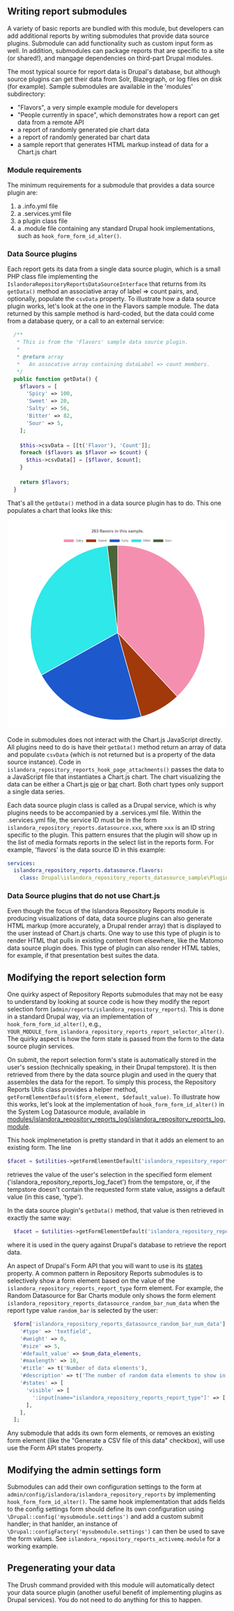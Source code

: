 ## Writing report submodules

A variety of basic reports are bundled with this module, but developers can add additional reports by writing submodules that provide data source plugins. Submodule can add functionality such as custom input form as well. In addition, submodules can package reports that are specific to a site (or shared!), and mangage dependencies on third-part Drupal modules.

The most typical source for report data is Drupal's database, but although source plugins can get their data from Solr, Blazegraph, or log files on disk (for example). Sample submodules are available in the 'modules' subdirectory:

* "Flavors", a very simple example module for developers
* "People currently in space", which demonstrates how a report can get data from a remote API
* a report of randomly generated pie chart data
* a report of randomly generated bar chart data
* a sample report that generates HTML markup instead of data for a Chart.js chart

### Module requirements

The minimum requirements for a submodule that provides a data source plugin are:

1. a .info.yml file
1. a .services.yml file
1. a plugin class file
1. a .module file containing any standard Drupal hook implementations, such as `hook_form_form_id_alter()`.

### Data Source plugins

Each report gets its data from a single data source plugin, which is a small PHP class file implementing the `IslandoraRepositoryReportsDataSourceInterface` that returns from its `getData()` method an associative array of label => count pairs, and, optionally, populate the `csvData` property. To illustrate how a data source plugin works, let's look at the one in the Flavors sample module. The data returned by this sample method is hard-coded, but the data could come from a database query, or a call to an external service:

```php
  /**
   * This is from the 'Flavors' sample data source plugin.
   *
   * @return array
   *   An assocative array containing dataLabel => count members.
   */
  public function getData() {
    $flavors = [
      'Spicy' => 100,
      'Sweet' => 20,
      'Salty' => 56,
      'Bitter' => 82,
      'Sour' => 5,
    ];

    $this->csvData = [[t('Flavor'), 'Count']];
    foreach ($flavors as $flavor => $count) {
      $this->csvData[] = [$flavor, $count];
    }

    return $flavors;
  }
```

That's all the `getData()` method in a data source plugin has to do. This one populates a chart that looks like this:

![Random bar chart](images/flavors.png)

Code in submodules does not interact with the Chart.js JavaScript directly. All plugins need to do is have their `getData()` method return an array of data and populate `csvData` (which is not returned but is a property of the data source instance). Code in `islandora_repository_reports_hook_page_attachments()` passes the data to a JavaScript file that instantiates a Chart.js chart. The chart visualizing the data can be either a Chart.js [pie](https://www.chartjs.org/samples/latest/charts/pie.html) or [bar](https://www.chartjs.org/samples/latest/charts/bar/vertical.html) chart. Both chart types only support a single data series.

Each data source plugin class is called as a Drupal service, which is why plugins needs to be accompanied by a .services.yml file. Within the .services.yml file, the service ID must be in the form `islandora_repository_reports.datasource.xxx`, where `xxx` is an ID string specific to the plugin. This pattern ensures that the plugin will show up in the list of media formats reports in the select list in the reports form. For example, 'flavors' is the data source ID in this example:

```yaml
services:
  islandora_repository_reports.datasource.flavors:
    class: Drupal\islandora_repository_reports_datasource_sample\Plugin\DataSource\Flavors
```

### Data Source plugins that do not use Chart.js

Even though the focus of the Islandora Repository Reports module is producing visualizations of data, data source plugins can also generate HTML markup (more accurately, a Drupal render array) that is displayed to the user instead of Chart.js charts. One way to use this type of plugin is to render HTML that pulls in existing content from elsewhere, like the Matomo data source plugin does. This type of plugin can also render HTML tables, for example, if that presentation best suites the data.

## Modifying the report selection form

One quirky aspect of Repository Reports submodules that may not be easy to understand by looking at source code is how they modify the report selection form (`admin/reports/islandora_repository_reports`). This is done in a standard Drupal way, via an implementation of `hook_form_form_id_alter()`, e.g., `YOUR_MODULE_form_islandora_repository_reports_report_selector_alter()`. The quirky aspect is how the form state is passed from the form to the data source plugin services.

On submit, the report selection form's state is automatically stored in the user's session (technically speaking, in their Drupal tempstore). It is then retrieved from there by the data source plugin and used in the query that assembles the data for the report. To simply this process, the Repository Reports Utils class provides a helper method, `getFormElementDefault($form_element, $default_value)`. To illustrate how this works, let's look at the implementation of `hook_form_form_id_alter()` in the System Log Datasource module, available in [modules/islandora_repository_reports_log/islandora_repository_reports_log.module](../modules/islandora_repository_reports_log/islandora_repository_reports_log.module).

This hook implmenetation is pretty standard in that it adds an element to an existing form. The line

```php
$facet = $utilities->getFormElementDefault('islandora_repository_reports_log_facet', 'type');
```

retrieves the value of the user's selection in the specified form element ('islandora_repository_reports_log_facet') from the tempstore, or, if the tempstore doesn't contain the requested form state value, assigns a default value (in this case, 'type').

In the data source plugin's `getData()` method, that value is then retrieved in exactly the same way:

```php
  $facet = $utilities->getFormElementDefault('islandora_repository_reports_log_facet', 'type');
```

where it is used in the query against Drupal's database to retrieve the report data.

An aspect of Drupal's Form API that you will want to use is its [states](https://www.drupal.org/docs/8/api/form-api/conditional-form-fields) property. A common pattern in Repository Reports submodules is to selectively show a form element based on the value of the `islandora_repository_reports_report_type` form element. For example, the Random Datasource for Bar Charts module only shows the form element `islandora_repository_reports_datasource_random_bar_num_data` when the report type value `random_bar` is selected by the user:

```php
  $form['islandora_repository_reports_datasource_random_bar_num_data'] = [
    '#type' => 'textfield',
    '#weight' => 0,
    '#size' => 5,
    '#default_value' => $num_data_elements,
    '#maxlength' => 10,
    '#title' => t('Number of data elements'),
    '#description' => t('The number of random data elements to show in this chart.'),
    '#states' => [
      'visible' => [
        ':input[name="islandora_repository_reports_report_type"]' => ['value' => 'random_bar'],
      ],
    ],
  ];
``` 

Any submodule that adds its own form elements, or removes an existing form element (like the "Generate a CSV file of this data" checkbox), will use use the Form API states property.

## Modifying the admin settings form

Submodules can add their own configuration settings to the form at `admin/config/islandora/islandora_repository_reports` by implementing `hook_form_form_id_alter()`. The same hook implementation that adds fields to the config settings form should define its own configuration using `\Drupal::config('mysubmodule.settings')` and add a custom submit handler; in that hanlder, an instance of `\Drupal::configFactory('mysubmodule.settings')` can then be used to save the form values. See `islandora_repository_reports_activemq.module` for a working example.

## Pregenerating your data

The Drush command provided with this module will automatically detect your data source plugin (another useful benefit of implementing plugins as Drupal services). You do not need to do anything for this to happen.
